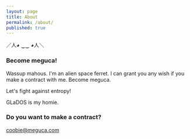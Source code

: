 ```yaml
---
layout: page
title: About
permalink: /about/
published: true
---
```


／人◕ ‿‿ ◕人＼

### Become meguca!

Wassup mahous. I'm an alien space ferret. I can grant you any wish if you make a contract with me. Become meguca.

Let's fight against entropy!

GLaDOS is my homie.

### Do you want to make a contract?

[coobie@meguca.com](mailto:coobie@meguca.com)
